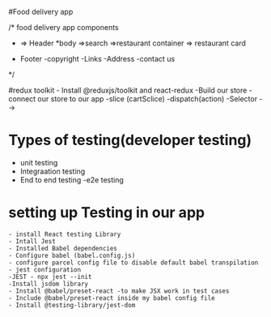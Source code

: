 #Food delivery app

/* food delivery app components
* => Header
*body
    =>search
    =>restaurant container
        => restaurant card

* Footer
    -copyright
    -Links
    -Address
    -contact us

*/

<!-- class based components notes -->
<!-- 
1] why do we need to write super(props)
sol1: The purpose of using the super constructor with a props argument is to allow a component to inherit the properties of its parent component and also pass in additional properties as arguments to the component.
sol2: In React class components, the super() keyword is used to call the constructor of the parent class (which in most cases is React.Component). This is necessary because when you define a constructor in a subclass (your component), you override the constructor of the parent class. Without calling super(), the parent class's constructor won't be executed, potentially leading to unexpected behavior, particularly if the parent class sets up important functionality.

2] how to update state variables in class components?
sol: 
    this.setState: ({
      count: this.state.count + 1;
      count1: this.state.count1 + 1;  
    })

    here multiple state variables can be batched up and updated , instead of calling seperate setState for updating state variables.
    => behind scenes setState compares the state object with provided object and updates only the avaialble key/state variables without modifying other state variables. it does this by checking the difference between the objects.

3] How are parent and  child component life cycle method work?
sol => In parent first constructor is called, then render of parent is called , once  a child class component is encountered , child constructor is called , then child render is called and then child componentDidMount is called later parent componentDidMount is called. 

4] what is componentDidMount used for?
sol => componentDidMount is used to make API calls because in react , a component's instance is created -> then it is rendered -> then API call is made -> then the component is re-rendered.

5]Why can't we have a callback function of useEffect async?
sol => This is because the useEffect hook expects its effect function to return either a cleanup function or nothing at all. This is due to the useEffect() hook's callback function's asynchronous execution and lack of blocking. Therefore, we must follow a specific pattern if we want to call an asynchronous function inside the useEffect() hook

* Modularity => breaking code into small modules. 
* Single respponsibility principle => code performs only a specific functionality/serves a single purpose

*Chunking/Code Splitting/ Dynamic bundling/Lazy Loading/on demand loading/dynamic import

6]Why we got this error : A component suspended while responding to
    synchronous input. This will cause the UI to be replaced with a loading indicator.
    To fix, updates that suspend should be wrapped with startTransition? How does
    suspense fix this error?
sol: => We get this error because when we lazy load a component , it takes some time to download and load  the lazy component, during this time react freezes the rendering as there is no component to render. 
    <Suspense fallback={<>Your JSX </>}><YourComponent/></Suspense> 
    wrapping your component using suspense like above solves above problem , as during loading your component jsx inside fallback renders until component is ready for rendering.
 
 7] When do we and why do we need suspense?
 sol: => React Suspense is a feature introduced to handle asynchronous operations such as data fetching and code splitting in React applications. It allows components to suspend rendering while they're waiting for some data or resources to load asynchronously

 8]Advantages and disadvantages of using this code splitting pattern?
 sol: => Advantages:
        1)Reduced Initial Load Time:=> Only the essential code required for the initial render is loaded upfront, while additional code is fetched asynchronously as needed.
        
        2)Improved Performance :=> Smaller initial bundles and lazy loading of non-essential code result in improved performance, especially on slower networks or devices. 
        
        3)Better Resource Management :=> Code splitting allows you to manage resources more efficiently by loading components or modules only when they're needed. This helps conserve memory and prevents unnecessary loading of unused code.
        
        4)Scalability:=> As your application grows, code splitting becomes increasingly important for maintaining performance. It allows you to scale your application without sacrificing load times or performance.
        
        5)Enhanced Developer Experience:=> Code splitting promotes a more modular and maintainable codebase. It encourages the separation of concerns and makes it easier to reason about individual parts of your application.

    Disadvantages:
        1)Complexity :=>  Implementing code splitting adds complexity to your application. You need to carefully manage dependencies, handle loading states, and ensure that code is split in a way that doesn't break functionality or user experience.
        
        2)Tooling Dependencies:Proper code splitting often requires additional tooling and build configuration. While tools like webpack and React.lazy() make it easier, setting up and configuring these tools can be time-consuming and require expertise
        
        3)Network Overhead:=> Fetching additional code chunks over the network introduces network overhead, especially on slower connections
        
        4)Debugging Challenges:=> Code splitting can make debugging more challenging, especially when dealing with asynchronous loading and complex dependency trees. It may be harder to trace issues back to their source, requiring additional effort and tooling for debugging.
        
        5)Potential for Flickering or Delay:=> If not implemented properly, code splitting can lead to flickering or delays in rendering as components or modules are loaded asynchronously. Careful management of loading states and user experience is necessary to mitigate these issues.

9] What are the ways to style the components? 
sol: => 1)normal css
        2)sass/scss
        3)material-ui
        4)bootstrap
        5)chakra-ui
        6)styled components
        7)tailwind css
        6)Ant design



<!-- Redux Toolkit -->

#redux toolkit
    - Install @reduxjs/toolkit and react-redux
    -Build our store
    -connect our store to our app
    -slice (cartSclice)
    -dispatch(action)
    -Selector
 -->

# Types of testing(developer testing)
 - unit testing
 - Integraation testing
 - End to end testing -e2e testing

# setting up Testing in our app
    - install React testing Library
    - Intall Jest
    - Installed Babel dependencies 
    - Configure babel (babel.config.js)
    - configure parcel config file to disable default babel transpilation
    - jest configuration
    -JEST - npx jest --init
    -Install jsdom library
    - Install @babel/preset-react -to make JSX work in test cases
    - Include @babel/preset-react inside my babel config file
    - Install @testing-library/jest-dom